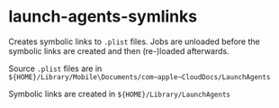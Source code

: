 # launch-agents-symlinks
Creates symbolic links to `.plist` files. Jobs are unloaded before the symbolic links are created and then (re-)loaded afterwards.

Source `.plist` files are in `${HOME}/Library/Mobile\Documents/com~apple~CloudDocs/LaunchAgents`

Symbolic links are created in `${HOME}/Library/LaunchAgents`

